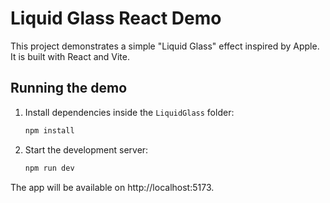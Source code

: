 # Liquid Glass React Demo

This project demonstrates a simple "Liquid Glass" effect inspired by Apple.
It is built with React and Vite.

## Running the demo

1. Install dependencies inside the `LiquidGlass` folder:
   ```bash
   npm install
   ```
2. Start the development server:
   ```bash
   npm run dev
   ```

The app will be available on http://localhost:5173.
